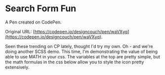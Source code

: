 # Search Form Fun

A Pen created on CodePen.

Original URL: [https://codepen.io/designcouch/pen/waVXyq](https://codepen.io/designcouch/pen/waVXyq).

Seen these trending on CP lately, thought I'd try my own. Oh - and we're doing another SCSS demo. This time, I'm demonstrating the value of being able to use MATH in your css. The variables at the top are pretty simple, but the math formulas in the css below allow you to style the icon pretty extensively.